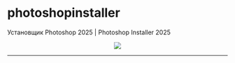 # photoshopinstaller
Установщик Photoshop 2025 | Photoshop Installer 2025

<!-- Баннер сверху -->
<p align="center">
  <img src="https://capsule-render.vercel.app/api?type=waving&color=0:8A2BE2,100:00C9FF&height=180&section=header&text=AI%20Creative%20Installer&fontSize=40&fontColor=ffffff&animation=fadeIn&fontAlignY=35"/>
</p>

---
